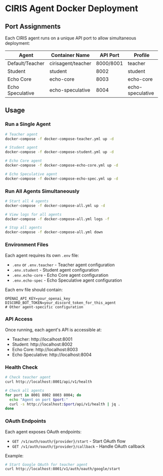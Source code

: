 # CIRIS Agent Docker Deployment

## Port Assignments

Each CIRIS agent runs on a unique API port to allow simultaneous deployment:

| Agent | Container Name | API Port | Profile |
|-------|---------------|----------|---------|
| Default/Teacher | cirisagent/teacher | 8000/8001 | teacher |
| Student | student | 8002 | student |
| Echo Core | echo-core | 8003 | echo-core |
| Echo Speculative | echo-speculative | 8004 | echo-speculative |

## Usage

### Run a Single Agent

```bash
# Teacher agent
docker-compose -f docker-compose-teacher.yml up -d

# Student agent
docker-compose -f docker-compose-student.yml up -d

# Echo Core agent
docker-compose -f docker-compose-echo-core.yml up -d

# Echo Speculative agent
docker-compose -f docker-compose-echo-spec.yml up -d
```

### Run All Agents Simultaneously

```bash
# Start all 4 agents
docker-compose -f docker-compose-all.yml up -d

# View logs for all agents
docker-compose -f docker-compose-all.yml logs -f

# Stop all agents
docker-compose -f docker-compose-all.yml down
```

### Environment Files

Each agent requires its own `.env` file:
- `.env` or `.env.teacher` - Teacher agent configuration
- `.env.student` - Student agent configuration
- `.env.echo-core` - Echo Core agent configuration
- `.env.echo-spec` - Echo Speculative agent configuration

Each env file should contain:
```env
OPENAI_API_KEY=your_openai_key
DISCORD_BOT_TOKEN=your_discord_token_for_this_agent
# Other agent-specific configuration
```

### API Access

Once running, each agent's API is accessible at:
- Teacher: http://localhost:8001
- Student: http://localhost:8002
- Echo Core: http://localhost:8003
- Echo Speculative: http://localhost:8004

### Health Check

```bash
# Check teacher agent
curl http://localhost:8001/api/v1/health

# Check all agents
for port in 8001 8002 8003 8004; do
  echo "Agent on port $port:"
  curl -s http://localhost:$port/api/v1/health | jq .
done
```

### OAuth Endpoints

Each agent exposes OAuth endpoints:
- `GET /v1/auth/oauth/{provider}/start` - Start OAuth flow
- `GET /v1/auth/oauth/{provider}/callback` - Handle OAuth callback

Example:
```bash
# Start Google OAuth for teacher agent
curl http://localhost:8001/v1/auth/oauth/google/start
```